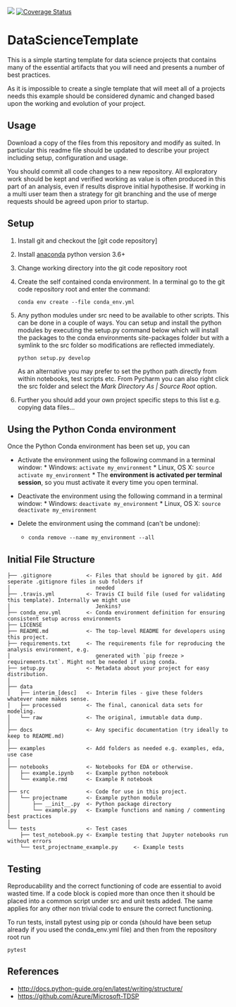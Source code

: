 ![](https://travis-ci.org/Statoil/data-science-template.svg?branch=master)
[![Coverage Status](https://coveralls.io/repos/github/Statoil/data-science-template/badge.svg?branch=master)](https://coveralls.io/github/Statoil/data-science-template?branch=master)

# DataScienceTemplate
This is a simple starting template for data science projects that contains many of the essential artifacts that you will
need and presents a number of best practices.

As it is impossible to create a single template that will meet all of a projects needs this example should be considered dynamic and changed based upon the working and evolution of your project.

## Usage
Download a copy of the files from this repository and modify as suited. In particular this readme file should be 
updated to describe your project including setup, configuration and usage.

You should commit all code changes to a new repository. All exploratory work should be kept and verified working as 
value is often produced in this part of an analysis, even if results disprove initial hypothesise. If working in a multi 
user team then a strategy for git branching and the use of merge requests should be agreed upon prior to startup.

## Setup
1. Install git and checkout the [git code repository]
2. Install [anaconda] python version 3.6+
3. Change working directory into the git code repository root
4. Create the self contained conda environment. In a terminal go to the git code repository root and enter the command:

   `conda env create --file conda_env.yml`

5. Any python modules under src need to be available to other scripts. This can be done in a couple of ways. You can 
setup and install the python modules by executing the setup.py command below which will install the packages to the 
conda environments site-packages folder but with a symlink to the src folder so modifications are reflected immediately. 

   `python setup.py develop`
   
    As an alternative you may prefer to set the python path directly from within notebooks, test scripts etc. From Pycharm 
    you can also right click the src folder and select the _Mark Directory As | Source Root_ option.

6. Further you should add your own project specific steps to this list e.g. copying data files...

## Using the Python Conda environment

Once the Python Conda environment has been set up, you can

* Activate the environment using the following command in a terminal window:
               * Windows: `activate my_environment`
               * Linux, OS X: `source activate my_environment`
               * The __environment is activated per terminal session__, so you must activate it every time you open terminal.


* Deactivate the environment using the following command in a terminal window:
               * Windows: `deactivate my_environment`
               * Linux, OS X: `source deactivate my_environment`
               
* Delete the environment using the command (can't be undone):
    * `conda remove --name my_environment --all`

## Initial File Structure

```
├── .gitignore           <- Files that should be ignored by git. Add seperate .gitignore files in sub folders if 
│                           needed
├── .travis.yml          <- Travis CI build file (used for validating this template). Internally we might use 
│                           Jenkins?
├── conda_env.yml        <- Conda environment definition for ensuring consistent setup across environments
├── LICENSE
├── README.md            <- The top-level README for developers using this project.
├── requirements.txt     <- The requirements file for reproducing the analysis environment, e.g.
│                           generated with `pip freeze > requirements.txt`. Might not be needed if using conda.
├── setup.py             <- Metadata about your project for easy distribution.
│
├── data
│   ├── interim_[desc]   <- Interim files - give these folders whatever name makes sense.
│   ├── processed        <- The final, canonical data sets for modeling.
│   └── raw              <- The original, immutable data dump.
│
├── docs                 <- Any specific documentation (try ideally to keep to README.md)
│
├── examples             <- Add folders as needed e.g. examples, eda, use case
│
├── notebooks            <- Notebooks for EDA or otherwise.
│   ├── example.ipynb    <- Example python notebook
│   └── example.rmd      <- Example R notebook
│
├── src                  <- Code for use in this project.
│   └── projectname      <- Example python module
│       ├── __init__.py  <- Python package directory
│       └── example.py   <- Example functions and naming / commenting best practices
│
└── tests                <- Test cases
    ├── test_notebook.py <- Example testing that Jupyter notebooks run without errors
    └── test_projectname_example.py     <- Example tests
```

## Testing
Reproducability and the correct functioning of code are essential to avoid wasted time. If a code block is copied more 
than once then it should be placed into a common script under src and unit tests added. The same applies for any other 
non trivial code to ensure the correct functioning.

To run tests, install pytest using pip or conda (should have been setup already if you used the conda_env.yml file) and 
then from the repository root run
 
```pytest```

## References
* http://docs.python-guide.org/en/latest/writing/structure/
* https://github.com/Azure/Microsoft-TDSP

[//]: #
   [anaconda]: <https://www.continuum.io/downloads>
